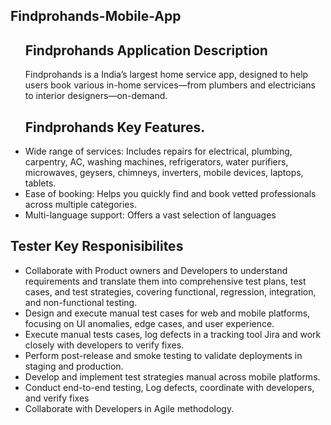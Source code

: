 
<html lang="en">
  <body>
  <section>
    <h2>Findprohands-Mobile-App</h2>

<section>
  <ul>
  <h2>Findprohands Application Description </h2>
  <p>Findprohands is a India’s largest home service app, designed to help users book various in-home services—from plumbers and electricians to interior designers—on-demand.</p>
  </ul>
</section>

<section>
  <ul>
  <h2>Findprohands Key Features.</h2>
  <li>Wide range of services: Includes repairs for electrical, plumbing, carpentry, AC, washing machines, refrigerators, water purifiers, microwaves, geysers, chimneys, inverters, mobile devices, laptops, tablets.</li>
 <li>Ease of booking: Helps you quickly find and book vetted professionals across multiple categories.</li>
 <li>Multi-language support: Offers a vast selection of languages</li>
  </ul>
</section>

  <section>
  <h2>Tester Key Responisibilites</h2>
   <ul>
<li>Collaborate with Product owners and Developers to understand requirements and translate them into comprehensive test plans, test cases, and test strategies, covering functional, regression, integration, and non-functional testing.</li>
<li>Design and execute manual test cases for web and mobile platforms, focusing on UI anomalies, edge cases, and user experience.</li>
<li>Execute manual tests cases, log defects in a tracking tool Jira and work closely with developers to verify fixes. </li>
<li>Perform post-release and smoke testing to validate deployments in staging and production. </li>
<li>Develop and implement test strategies manual across mobile platforms. </li>
<li>Conduct end-to-end testing, Log defects, coordinate with developers, and verify fixes</li>
<li>Collaborate with Developers in Agile methodology.</li>
   </ul>
 </section>
 
 </body>
 </html>
   
  





